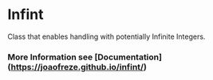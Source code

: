 # Infint
Class that enables handling with potentially Infinite Integers.

### More Information see [Documentation] (https://joaofreze.github.io/infint/)
